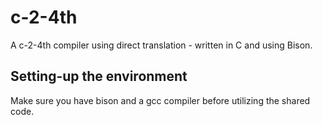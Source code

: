 # c-2-4th

A c-2-4th compiler using direct translation - written in C and using Bison.

## Setting-up the environment

Make sure you have bison and a gcc compiler before utilizing the shared code.
